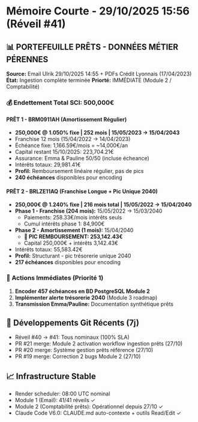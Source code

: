# Mémoire Courte - 29/10/2025 15:56 (Réveil #41)

## 📊 PORTEFEUILLE PRÊTS - DONNÉES MÉTIER PÉRENNES
**Source:** Email Ulrik 29/10/2025 14:55 + PDFs Crédit Lyonnais (17/04/2023)
**État:** Ingestion complète terminée
**Priorté:** IMMÉDIATE (Module 2 / Comptabilité)

### 💰 Endettement Total SCI: 500,000€

#### PRÊT 1 - BRM0911AH (Amortissement Régulier)
- **250,000€ @ 1.050% fixe | 252 mois | 15/05/2023 → 15/04/2043**
- Franchise 12 mois (15/04/2022 → 14/04/2023)
- Échéance fixe: 1,166.59€/mois = ~14,000€/an
- Capital restant 15/10/2025: 223,704.21€
- Assurance: Emma & Pauline 50/50 (incluse écheance)
- Intérêts totaux: 29,981.41€
- **Profil:** Remboursement linéaire régulier, pas de pics
- **240 échéances** disponibles pour encoding

#### PRÊT 2 - BRLZE11AQ (Franchise Longue + Pic Unique 2040)
- **250,000€ @ 1.240% fixe | 216 mois total | 15/05/2022 → 15/04/2040**
- **Phase 1 - Franchise (204 mois):** 15/05/2022 → 15/03/2040
  - Paiements: 258.33€/mois intérêts seuls
  - Cumul intérêts phase 1: 84,900€
- **Phase 2 - Amortissement (1 mois):** 15/04/2040
  - **🚨 PIC REMBOURSEMENT: 253,142.43€**
  - Capital 250,000€ + intérêts 3,142.43€
- Intérêts totaux: 55,583.42€
- **Profil:** Structurant - pic trésorerie unique 2040
- **217 échéances** disponibles pour encoding

### 🎯 Actions Immédiates (Priorité 1)
1. **Encoder 457 échéances en BD PostgreSQL Module 2**
2. **Implémenter alerte trésorerie 2040** (Module 3 roadmap)
3. **Transmission Emma/Pauline:** Documentation synthétique prêts

## 🔄 Développements Git Récents (7j)
- Réveil #40 → #41: Tous nominaux (100% SLA)
- PR #21 merge: Module 2 activation workflow ingestion prêts (27/10)
- PR #20 merge: Système gestion prêts référence (27/10)
- PR #19 merge: Correction 2 bugs Module 2 (27/10)

## 📈 Infrastructure Stable
- Render scheduler: 08:00 UTC nominal
- Module 1 (Email): 41/41 réveils ✓
- Module 2 (Comptabilité prêts): Opérationnel depuis 27/10 ✓
- Claude Code V6.0: CLAUDE.md auto-contexte + outils Read/Edit ✓